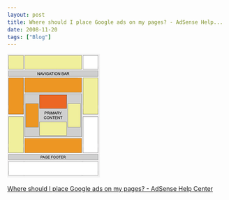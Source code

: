 ```yaml
---
layout: post
title: Where should I place Google ads on my pages? - AdSense Help...
date: 2008-11-20
tags: ["Blog"]
---
```


![](k3Im6rfOqgj7mop6nEiW1kISo1_250.jpg)  

[Where should I place Google ads on my pages? - AdSense Help Center](https://www.google.com/adsense/support/bin/answer.py?answer=17954)